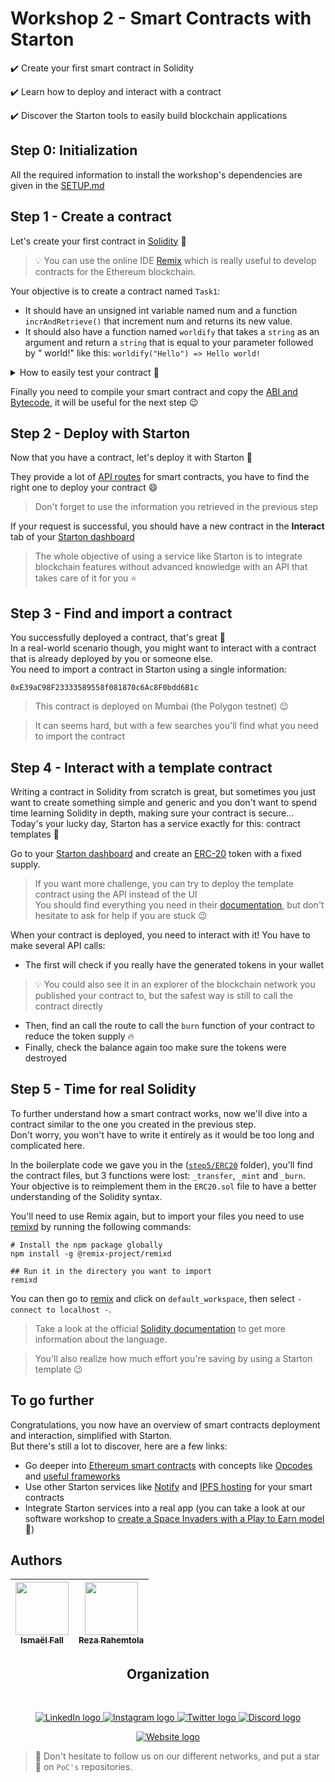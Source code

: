 # Workshop 2 - Smart Contracts with Starton

✔️ Create your first smart contract in Solidity

✔️ Learn how to deploy and interact with a contract

✔️ Discover the Starton tools to easily build blockchain applications


## Step 0: Initialization
All the required information to install the workshop's dependencies are given in the [SETUP.md](./SETUP.md)

## Step 1 - Create a contract
Let's create your first contract in [Solidity](https://docs.soliditylang.org/en/v0.8.0/) 🚀  
> 💡 You can use the online IDE [Remix](https://remix.ethereum.org/) which is really useful to develop contracts for the Ethereum blockchain.

Your objective is to create a contract named `Task1`:
- It should have an unsigned int variable named num and a function `incrAndRetrieve()` that increment num and returns its new value.
- It should also have a function named `worldify` that takes a `string` as an argument and return a `string` that is equal to your parameter followed by " world!" like this: `worldify("Hello") => Hello world!`

<details>
    <summary>How to easily test your contract 🤔</summary>
    <br>
    Open the <b>Deploy and run tab</b> and click on the orange <b>Deploy</b> button:<br>
    <img src="https://user-images.githubusercontent.com/49811529/190253522-eb19386e-3990-4ad7-8d3e-c2be45368566.png"/>
    <br>
    This will deploy your contract in a Remix VM to test your contract in a fake environment.<br>
    You can see your deployed contract right below, and interact with your functions:<br>
    <img src="https://user-images.githubusercontent.com/49811529/190254685-0ccee8ce-9c45-4aa8-96e0-f5407e07b7e8.png"/>
</details>

Finally you need to compile your smart contract and copy the [ABI and Bytecode](https://blog.chain.link/what-are-abi-and-bytecode-in-solidity/), it will be useful for the next step 😉

## Step 2 - Deploy with Starton
Now that you have a contract, let's deploy it with Starton 🚀  

They provide a lot of [API routes](https://docs.starton.io/connect/api-doc/relayer/smart-contracts) for smart contracts, you have to find the right one to deploy your contract 😄

> Don't forget to use the information you retrieved in the previous step

If your request is successful, you should have a new contract in the **Interact** tab of your [Starton dashboard](https://app.starton.io/)

> The whole objective of using a service like Starton is to integrate blockchain features without advanced knowledge with an API that takes care of it for you ⭐


## Step 3 - Find and import a contract
You successfully deployed a contract, that's great 🎉  
In a real-world scenario though, you might want to interact with a contract that is already deployed by you or someone else.  
You need to import a contract in Starton using a single information:
```text
0xE39aC98F23333589558f081870c6Ac8F0bdd6B1c
```

> This contract is deployed on Mumbai (the Polygon testnet) 😉

> It can seems hard, but with a few searches you'll find what you need to import the contract

## Step 4 - Interact with a template contract
Writing a contract in Solidity from scratch is great, but sometimes you just want to create something simple and generic and you don't want to spend time learning Solidity in depth, making sure your contract is secure...  
Today's your lucky day, Starton has a service exactly for this: contract templates 🚀

Go to your [Starton dashboard](https://app.starton.io/) and create an [ERC-20](https://ethereum.org/en/developers/docs/standards/tokens/erc-20/) token with a fixed supply.  
> If you want more challenge, you can try to deploy the template contract using the API instead of the UI  
> You should find everything you need in their [documentation](https://docs.starton.io/), but don't hesitate to ask for help if you are stuck 😉

When your contract is deployed, you need to interact with it!
You have to make several API calls:
- The first will check if you really have the generated tokens in your wallet
> 💡 You could also see it in an explorer of the blockchain network you published your contract to, but the safest way is still to call the contract directly
- Then, find an call the route to call the `burn` function of your contract to reduce the token supply 🔥
- Finally, check the balance again too make sure the tokens were destroyed

## Step 5 - Time for real Solidity
To further understand how a smart contract works, now we'll dive into a contract similar to the one you created in the previous step.  
Don't worry, you won't have to write it entirely as it would be too long and complicated here.  

In the boilerplate code we gave you in the ([`step5/ERC20`](./step5/ERC20/) folder), you'll find the contract files, but 3 functions were lost:
`_transfer`, `_mint` and `_burn`.
Your objective is to reimplement them in the `ERC20.sol` file to have a better understanding of the Solidity syntax.

You'll need to use Remix again, but to import your files you need to use [remixd](https://www.npmjs.com/package/@remix-project/remixd) by running the following commands:
```shell
# Install the npm package globally
npm install -g @remix-project/remixd

## Run it in the directory you want to import
remixd
```

You can then go to [remix](https://remix.ethereum.org/) and click on `default_workspace`, then select `- connect to localhost -`.

> Take a look at the official [Solidity documentation](https://docs.soliditylang.org/en/v0.8.0/) to get more information about the language.

> You'll also realize how much effort you're saving by using a Starton template 😉

## To go further
Congratulations, you now have an overview of smart contracts deployment and interaction, simplified with Starton.  
But there's still a lot to discover, here are a few links:

- Go deeper into [Ethereum smart contracts](https://ethereum.org/en/developers/docs/#foundational-topics) with concepts like [Opcodes](https://ethereum.org/en/developers/docs/evm/opcodes/) and [useful frameworks](https://ethereum.org/en/developers/docs/frameworks/)
- Use other Starton services like [Notify](https://docs.starton.io/connect/api-doc/notify) and [IPFS hosting](https://docs.starton.io/connect/api-doc/ipfs) for your smart contracts
- Integrate Starton services into a real app (you can take a look at our software workshop to [create a Space Invaders with a Play to Earn model](../../software/26.SpaceInvaders_Starton) 🚀)

## Authors

| [<img src="https://github.com/Doozers.png?size=85" width=85><br><sub>Ismaël Fall</sub>](https://github.com/Doozers) | [<img src="https://github.com/RezaRahemtola.png?size=85" width=85><br><sub>Reza Rahemtola</sub>](https://github.com/RezaRahemtola)
| :---: | :---: |
<h2 align=center>
Organization
</h2>
<br/>
<p align='center'>
    <a href="https://www.linkedin.com/company/pocinnovation/mycompany/">
        <img src="https://img.shields.io/badge/LinkedIn-0077B5?style=for-the-badge&logo=linkedin&logoColor=white" alt="LinkedIn logo">
    </a>
    <a href="https://www.instagram.com/pocinnovation/">
        <img src="https://img.shields.io/badge/Instagram-E4405F?style=for-the-badge&logo=instagram&logoColor=white" alt="Instagram logo"
>
    </a>
    <a href="https://twitter.com/PoCInnovation">
        <img src="https://img.shields.io/badge/Twitter-1DA1F2?style=for-the-badge&logo=twitter&logoColor=white" alt="Twitter logo">
    </a>
    <a href="https://discord.com/invite/Yqq2ADGDS7">
        <img src="https://img.shields.io/badge/Discord-7289DA?style=for-the-badge&logo=discord&logoColor=white" alt="Discord logo">
    </a>
</p>
<p align=center>
    <a href="https://www.poc-innovation.fr/">
        <img src="https://img.shields.io/badge/WebSite-1a2b6d?style=for-the-badge&logo=GitHub Sponsors&logoColor=white" alt="Website logo">
    </a>
</p>

> 🚀 Don't hesitate to follow us on our different networks, and put a star 🌟 on `PoC's` repositories.
